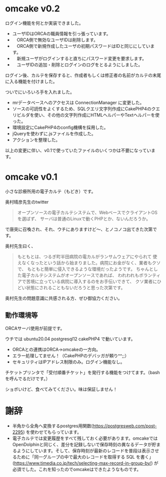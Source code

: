 # omcake v0.2

ログイン機能を何とか実装できました。

* ユーザIDはORCAの職員情報を引っ張っています。
* 　ORCA側で無効なユーザIDは削除します。
* 　ORCA側で新規作成したユーザの初期パスワードはIDと同じにしています。
* 　新規ユーザがログインすると直ちにパスワード変更を要求します。
* 　ユーザIDの追加・削除とログインのログをとるようにしました。

ログイン後、カルテを保存すると、作成者もしくは修正者の名前がカルテの末尾に入る機能を付けました。

ついでにいろいろ手を入れました。

* mrデータベースへのアクセスは ConnectionManager に変更した。
* ソースの可読性をよくするため、SQLクエリ文字列作成にCakePHP4のクエリビルダを使い、その他の文字列作成にHTMLヘルパーやTextヘルパーを使った。
* 環境設定にCakePHP4のconfig機構を採用した。
* jQueryを使わずに.jsファイルを作成した。
* アクションを整理した。

以上の変更に伴い、v0.1で使っていたファイルのいくつかは不要になっています。

# omcake v0.1

小さな診療所用の電子カルテ（もどき）です。

奥村晴彦先生のtwitter

>オープンソースの電子カルテシステムで、WebベースでクライアントOSを選ばず、
>サーバは普通のLinuxで動くPHPとか、ないんだろうか。

で唐突に召喚され、それ、ウチにありますけど〜、とノコノコ出てきた次第です。

奥村先生曰く、

>もともとは、つるぎ町半田病院の電カルがランサムウェアにやられて
>使えなくなったという話から始まりました。病院にお金がなく、業者もクソで、
>もともと簡単に侵入できるような環境だったようです。
>ちゃんとした電子カルテシステムがオープンソースであれば、
>われわれもボランティアで苦境に立っている病院に導入するのをお手伝いできて、
>クソ業者にひどい状態にされることもないだろうと思った次第です。

奥村先生の問題意識に共感される方、ぜひ御協力ください。

## 動作環境等

ORCAサーバ使用が前提です。

ウチでは
ubuntu20.04  postgresql12  cakePHP4
で動いています。

* ORCAとの連携はORCA→omcakeの一方向。
* エラー処理してません！（CakePHPのデバッガが頼り^^;;）
* セキュリティはIPアドレス制限のみ。ログイン機能なし。

チケットプリンタで「受付順番チケット」を発行する機能をつけてます。（bashを呼んでるだけです。）

ショボいけど、食べてみてください。味は保証しません！

# 謝辞

* 半角から全角へ変換するpostgres用関数(https://postgresweb.com/post-2295)
を使わせてもらっています。
* 電子カルテでは変更履歴をすべて残しておく必要があります。omcakeではOpenDolphinと同じく、差分を記録しないで保存時刻の異なるデータが貯まるようにしています。そして、保存時刻が最新のレコードを普段は表示させるために「同一グループの中で最大のレコードを取得する SQL を書く」(https://www.timedia.co.jp/tech/selecting-max-record-in-group-by/)
が必須でした。これを知ったのでomcakeはできたようなものです。

